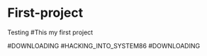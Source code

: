 # First-project
Testing
#This my first project

#DOWNLOADING <FILEX>
  #HACKING_INTO_SYSTEM86
  #DOWNLOADING <FILE53>
                    
                    
